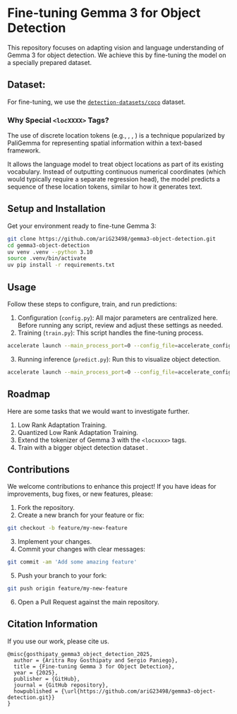 # Fine-tuning Gemma 3 for Object Detection
This repository focuses on adapting vision and language understanding of Gemma 3 for object detection. We achieve this by fine-tuning the model on a specially prepared dataset.

## Dataset:
For fine-tuning, we use the [`detection-datasets/coco`](https://huggingface.co/datasets/detection-datasets/coco) dataset.

### Why Special `<locXXXX>` Tags?

The use of discrete location tokens (e.g., <loc0000>, <loc0512>, <loc1023>) is a technique popularized by PaliGemma for representing spatial information within a text-based framework.

It allows the language model to treat object locations as part of its existing vocabulary. Instead of outputting continuous numerical coordinates (which would typically require a separate regression head), the model predicts a sequence of these location tokens, similar to how it generates text.

## Setup and Installation

Get your environment ready to fine-tune Gemma 3:

```bash
git clone https://github.com/ariG23498/gemma3-object-detection.git
cd gemma3-object-detection
uv venv .venv --python 3.10
source .venv/bin/activate
uv pip install -r requirements.txt
```

## Usage

Follow these steps to configure, train, and run predictions:

1. Configuration (`config.py`): All major parameters are centralized here. Before running any script, review and adjust these settings as needed.
2. Training (`train.py`): This script handles the fine-tuning process.
```bash
accelerate launch --main_process_port=0 --config_file=accelerate_config.yaml train.py

```
3. Running inference (`predict.py`): Run this to visualize object detection.
```bash
accelerate launch --main_process_port=0 --config_file=accelerate_config.yaml predict.py

```

## Roadmap

Here are some tasks that we would want to investigate further.

1. Low Rank Adaptation Training.
2. Quantized Low Rank Adaptation Training.
3. Extend the tokenizer of Gemma 3 with the `<locxxxx>` tags.
4. Train with a bigger object detection dataset .


## Contributions

We welcome contributions to enhance this project! If you have ideas for improvements, bug fixes, or new features, please:

1. Fork the repository.
2. Create a new branch for your feature or fix:
```bash
git checkout -b feature/my-new-feature
```
3. Implement your changes.
4. Commit your changes with clear messages:
```bash
git commit -am 'Add some amazing feature'
```
5. Push your branch to your fork:
```bash
git push origin feature/my-new-feature
```
6. Open a Pull Request against the main repository.

## Citation Information

If you use our work, please cite us.
```
@misc{gosthipaty_gemma3_object_detection_2025,
  author = {Aritra Roy Gosthipaty and Sergio Paniego},
  title = {Fine-tuning Gemma 3 for Object Detection},
  year = {2025},
  publisher = {GitHub},
  journal = {GitHub repository},
  howpublished = {\url{https://github.com/ariG23498/gemma3-object-detection.git}}
}
```
